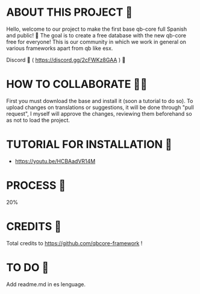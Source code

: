 # ABOUT THIS PROJECT 👀
Hello, welcome to our project to make the first base qb-core full Spanish and public! 👥
The goal is to create a free database with the new qb-core free for everyone!
This is our community in which we work in general on various frameworks apart from qb like esx.

Discord 🤖 ( https://discord.gg/2cFWKz8GAA ) 🤖

# HOW TO COLLABORATE 🧏‍♂️
First you must download the base and install it (soon a tutorial to do so).
To upload changes on translations or suggestions, it will be done through "pull request", I myself will approve the changes, reviewing them beforehand so as not to load the project.

# TUTORIAL FOR INSTALLATION 🎥

- https://youtu.be/HCBAadVR14M

# PROCESS 🔋
20%

# CREDITS 🧾

Total credits to https://github.com/qbcore-framework !

# TO DO 💌
Add readme.md in es lenguage. <br>
